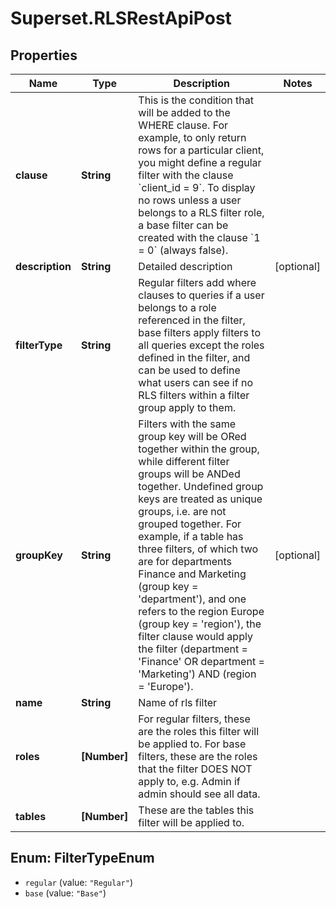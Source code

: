 # Superset.RLSRestApiPost

## Properties
Name | Type | Description | Notes
------------ | ------------- | ------------- | -------------
**clause** | **String** | This is the condition that will be added to the WHERE clause. For example, to only return rows for a particular client, you might define a regular filter with the clause &#x60;client_id &#x3D; 9&#x60;. To display no rows unless a user belongs to a RLS filter role, a base filter can be created with the clause &#x60;1 &#x3D; 0&#x60; (always false). | 
**description** | **String** | Detailed description | [optional] 
**filterType** | **String** | Regular filters add where clauses to queries if a user belongs to a role referenced in the filter, base filters apply filters to all queries except the roles defined in the filter, and can be used to define what users can see if no RLS filters within a filter group apply to them. | 
**groupKey** | **String** | Filters with the same group key will be ORed together within the group, while different filter groups will be ANDed together. Undefined group keys are treated as unique groups, i.e. are not grouped together. For example, if a table has three filters, of which two are for departments Finance and Marketing (group key &#x3D; &#x27;department&#x27;), and one refers to the region Europe (group key &#x3D; &#x27;region&#x27;), the filter clause would apply the filter (department &#x3D; &#x27;Finance&#x27; OR department &#x3D; &#x27;Marketing&#x27;) AND (region &#x3D; &#x27;Europe&#x27;). | [optional] 
**name** | **String** | Name of rls filter | 
**roles** | **[Number]** | For regular filters, these are the roles this filter will be applied to. For base filters, these are the roles that the filter DOES NOT apply to, e.g. Admin if admin should see all data. | 
**tables** | **[Number]** | These are the tables this filter will be applied to. | 

<a name="FilterTypeEnum"></a>
## Enum: FilterTypeEnum

* `regular` (value: `"Regular"`)
* `base` (value: `"Base"`)

